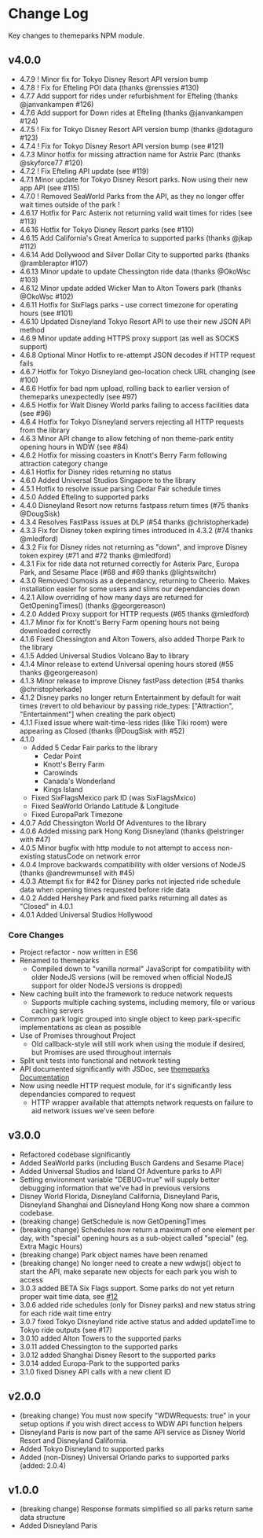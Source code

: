 # Change Log
Key changes to themeparks NPM module.

## v4.0.0

* 4.7.9 ! Minor fix for Tokyo Disney Resort API version bump
* 4.7.8 ! Fix for Efteling POI data (thanks @renssies #130)
* 4.7.7 Add support for rides under refurbishment for Efteling (thanks @janvankampen #126)
* 4.7.6 Add support for Down rides at Efteling (thanks @janvankampen #124)
* 4.7.5 ! Fix for Tokyo Disney Resort API version bump (thanks @dotaguro #123)
* 4.7.4 ! Fix for Tokyo Disney Resort API version bump (see #121)
* 4.7.3 Minor hotfix for missing attraction name for Astrix Parc (thanks @skyforce77 #120)
* 4.7.2 ! Fix Efteling API update (see #119)
* 4.7.1 Minor update for Tokyo Disney Resort parks. Now using their new app API (see #115)
* 4.7.0 ! Removed SeaWorld Parks from the API, as they no longer offer wait times outside of the park !
* 4.6.17 Hotfix for Parc Asterix not returning valid wait times for rides (see #113)
* 4.6.16 Hotfix for Tokyo Disney Resort parks (see #110)
* 4.6.15 Add California's Great America to supported parks (thanks @jkap #112)
* 4.6.14 Add Dollywood and Silver Dollar City to supported parks (thanks @rambleraptor #107)
* 4.6.13 Minor update to update Chessington ride data (thanks @OkoWsc #103)
* 4.6.12 Minor update added Wicker Man to Alton Towers park (thanks @OkoWsc #102)
* 4.6.11 Hotfix for SixFlags parks - use correct timezone for operating hours (see #101)
* 4.6.10 Updated Disneyland Tokyo Resort API to use their new JSON API method
* 4.6.9 Minor update adding HTTPS proxy support (as well as SOCKS support)
* 4.6.8 Optional Minor Hotfix to re-attempt JSON decodes if HTTP request fails
* 4.6.7 Hotfix for Tokyo Disneyland geo-location check URL changing (see #100)
* 4.6.6 Hotfix for bad npm upload, rolling back to earlier version of themeparks unexpectedly (see #97)
* 4.6.5 Hotfix for Walt Disney World parks failing to access facilities data (see #96)
* 4.6.4 Hotfix for Tokyo Disneyland servers rejecting all HTTP requests from the library
* 4.6.3 Minor API change to allow fetching of non theme-park entity opening hours in WDW (see #84)
* 4.6.2 Hotfix for missing coasters in Knott's Berry Farm following attraction category change
* 4.6.1 Hotfix for Disney rides returning no status
* 4.6.0 Added Universal Studios Singapore to the library
* 4.5.1 Hotfix to resolve issue parsing Cedar Fair schedule times
* 4.5.0 Added Efteling to supported parks
* 4.4.0 Disneyland Resort now returns fastpass return times (#75 thanks @DougSisk)
* 4.3.4 Resolves FastPass issues at DLP (#54 thanks @christopherkade)
* 4.3.3 Fix for Disney token expiring times introduced in 4.3.2 (#74 thanks @mledford)
* 4.3.2 Fix for Disney rides not returning as "down", and improve Disney token expirey (#71 and #72 thanks @mledford)
* 4.3.1 Fix for ride data not returned correctly for Asterix Parc, Europa Park, and Sesame Place (#68 and #69 thanks @lightswitchr)
* 4.3.0 Removed Osmosis as a dependancy, returning to Cheerio. Makes installation easier for some users and slims our dependancies down
* 4.2.1 Allow overriding of how many days are returned for GetOpeningTimes() (thanks @georgereason)
* 4.2.0 Added Proxy support for HTTP requests (#65 thanks @mledford)
* 4.1.7 Minor fix for Knott's Berry Farm opening hours not being downloaded correctly
* 4.1.6 Fixed Chessington and Alton Towers, also added Thorpe Park to the library
* 4.1.5 Added Universal Studios Volcano Bay to library
* 4.1.4 Minor release to extend Universal opening hours stored (#55 thanks @georgereason)
* 4.1.3 Minor release to improve Disney fastPass detection (#54 thanks @christopherkade)
* 4.1.2 Disney parks no longer return Entertainment by default for wait times (revert to old behaviour by passing ride_types: ["Attraction", "Entertainment"] when creating the park object)
* 4.1.1 Fixed issue where wait-time-less rides (like Tiki room) were appearing as Closed (thanks @DougSisk with #52)
* 4.1.0
  * Added 5 Cedar Fair parks to the library
    * Cedar Point
    * Knott's Berry Farm
    * Carowinds
    * Canada's Wonderland
    * Kings Island
  * Fixed SixFlagsMexico park ID (was SixFlagsMxico)
  * Fixed SeaWorld Orlando Latitude & Longitude
  * Fixed EuropaPark Timezone
* 4.0.7 Add Chessington World Of Adventures to the library
* 4.0.6 Added missing park Hong Kong Disneyland (thanks @elstringer with #47)
* 4.0.5 Minor bugfix with http module to not attempt to access non-existing statusCode on network error
* 4.0.4 Improve backwards compatibility with older versions of NodeJS (thanks @andrewmunsell with #45)
* 4.0.3 Attempt fix for #42 for Disney parks not injected ride schedule data when opening times requested before ride data
* 4.0.2 Added Hershey Park and fixed parks returning all dates as "Closed" in 4.0.1
* 4.0.1 Added Universal Studios Hollywood

### Core Changes

* Project refactor - now written in ES6
* Renamed to themeparks
  * Compiled down to "vanilla normal" JavaScript for compatibility with older NodeJS versions (will be removed when official NodeJS support for older NodeJS versions is dropped)
* New caching built into the framework to reduce network requests
  * Supports multiple caching systems, including memory, file or various caching servers
* Common park logic grouped into single object to keep park-specific implementations as clean as possible
* Use of Promises throughout Project
  * Old callback-style will still work when using the module if desired, but Promises are used throughout internals
* Split unit tests into functional and network testing
* API documented significantly with JSDoc, see [themeparks Documentation](https://cubehouse.github.io/themeparks/)
* Now using needle HTTP request module, for it's significantly less dependancies compared to request
  * HTTP wrapper available that attempts network requests on failure to aid network issues we've seen before

## v3.0.0

* Refactored codebase significantly
* Added SeaWorld parks (including Busch Gardens and Sesame Place)
* Added Universal Studios and Island Of Adventure parks to API
* Setting environment variable "DEBUG=true" will supply better debugging information that we've had in previous versions
* Disney World Florida, Disneyland California, Disneyland Paris, Disneyland Shanghai and Disneyland Hong Kong now share a common codebase.
* (breaking change) GetSchedule is now GetOpeningTimes
* (breaking change) Schedules now return a maximum of one element per day, with "special" opening hours as a sub-object called "special" (eg. Extra Magic Hours)
* (breaking change) Park object names have been renamed
* (breaking change) No longer need to create a new wdwjs() object to start the API, make separate new objects for each park you wish to access
* 3.0.3 added BETA Six Flags support. Some parks do not yet return proper wait time data, see [#12](https://github.com/cubehouse/themeparks/issues/12)
* 3.0.6 added ride schedules (only for Disney parks) and new status string for each ride wait time entry
* 3.0.7 fixed Tokyo Disneyland ride active status and added updateTime to Tokyo ride outputs (see #17)
* 3.0.10 added Alton Towers to the supported parks
* 3.0.11 added Chessington to the supported parks
* 3.0.12 added Shanghai Disney Resort to the supported parks
* 3.0.14 added Europa-Park to the supported parks
* 3.1.0 fixed Disney API calls with a new client ID

## v2.0.0

* (breaking change) You must now specify "WDWRequests: true" in your setup options if you wish direct access to WDW API function helpers
* Disneyland Paris is now part of the same API service as Disney World Resort and Disneyland California.
* Added Tokyo Disneyland to supported parks
* Added (non-Disney) Universal Orlando parks to supported parks (added: 2.0.4)

## v1.0.0

* (breaking change) Response formats simplified so all parks return same data structure
* Added Disneyland Paris
